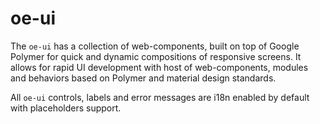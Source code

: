 # oe-ui

The `oe-ui` has a collection of web-components, built on top of Google Polymer for quick and dynamic compositions of responsive screens. It allows for rapid UI development with host of web-components, modules and behaviors based on Polymer and material design standards.

All `oe-ui` controls, labels and error messages are i18n enabled by default with placeholders support.
